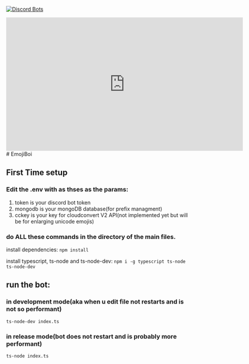 [![Discord Bots](https://top.gg/api/widget/718471280914858015.svg)](https://top.gg/bot/718471280914858015)
<iframe src="https://player.vimeo.com/video/431168215" width="640" height="360" frameborder="0" allow="autoplay; fullscreen" allowfullscreen></iframe>
# EmojiBoi

## First Time setup

### Edit the .env with as thses as the params:
1. token is your discord bot token
2. mongodb is your mongoDB database(for prefix managment)
3. cckey is your key for cloudconvert V2 API(not implemented yet but will be for enlarging unicode emojis)

### do ALL these commands in the directory of the main files.

install dependencies:
`npm install`

install typescript, ts-node and ts-node-dev:
`npm i -g typescript ts-node ts-node-dev`


## run the bot:
### in development mode(aka when u edit file not restarts and is not so performant)
`ts-node-dev index.ts`
### in release mode(bot does not restart and is probably more performant)
`ts-node index.ts`

